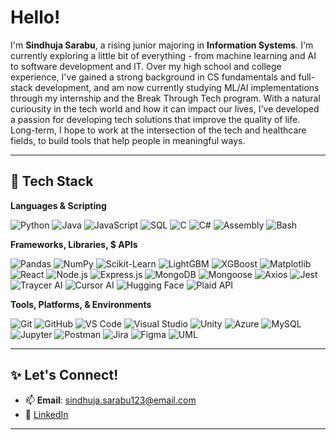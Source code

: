 # Hello!

I'm **Sindhuja Sarabu**, a rising junior majoring in **Information Systems**. I'm currently exploring a little bit of everything - from machine learning and AI to software development and IT. Over my high school and college experience, I've gained a strong background in CS fundamentals and full-stack development, and am now currently studying ML/AI implementations through my internship and the Break Through Tech program. With a natural curiousity in the tech world and how it can impact our lives, I've developed a passion for developing tech solutions that improve the quality of life. Long-term, I hope to work at the intersection of the tech and healthcare fields, to build tools that help people in meaningful ways. 

---

## 🧠 Tech Stack

**Languages & Scripting**  

![Python](https://img.shields.io/badge/Python-3776AB?style=plastic&logo=python&logoColor=white)
![Java](https://img.shields.io/badge/Java-007396?style=plastic&logo=openjdk&logoColor=white)
![JavaScript](https://img.shields.io/badge/JavaScript-323330?style=plastic&logo=javascript&logoColor=F7DF1E)
![SQL](https://img.shields.io/badge/SQL-003B57?style=plastic&logo=mysql&logoColor=white)
![C](https://img.shields.io/badge/C-00599C?style=plastic&logo=c&logoColor=white)
![C#](https://img.shields.io/badge/C%23-68217A?style=plastic&logo=csharp&logoColor=white)
![Assembly](https://img.shields.io/badge/Assembly-4E4E4E?style=plastic&logo=gnuemacs&logoColor=white)
![Bash](https://img.shields.io/badge/Bash-121011?style=plastic&logo=gnubash&logoColor=white)

**Frameworks, Libraries, $ APIs**  

![Pandas](https://img.shields.io/badge/Pandas-150458?style=plastic&logo=pandas&logoColor=white)
![NumPy](https://img.shields.io/badge/NumPy-1C2B39?style=plastic&logo=numpy&logoColor=white)
![Scikit-Learn](https://img.shields.io/badge/Scikit--Learn-4B2C20?style=plastic&logo=scikitlearn&logoColor=F7931E)
![LightGBM](https://img.shields.io/badge/LightGBM-2A5234?style=plastic&logo=leaflet&logoColor=white)
![XGBoost](https://img.shields.io/badge/XGBoost-7D1414?style=plastic&logo=apachespark&logoColor=white)
![Matplotlib](https://img.shields.io/badge/Matplotlib-2A3457?style=plastic&logo=plotly&logoColor=white)
![React](https://img.shields.io/badge/React-20232A?style=plastic&logo=react&logoColor=61DAFB)
![Node.js](https://img.shields.io/badge/Node.js-303030?style=plastic&logo=node.js&logoColor=83CD29)
![Express.js](https://img.shields.io/badge/Express.js-222222?style=plastic&logo=express&logoColor=white)
![MongoDB](https://img.shields.io/badge/MongoDB-0D1117?style=plastic&logo=mongodb&logoColor=47A248)
![Mongoose](https://img.shields.io/badge/Mongoose-4B2C20?style=plastic&logo=mongoose&logoColor=white)
![Axios](https://img.shields.io/badge/Axios-2D2D2D?style=plastic&logo=axios&logoColor=5A29E4)
![Jest](https://img.shields.io/badge/Jest-2B2B2B?style=plastic&logo=jest&logoColor=C21325)
![Traycer AI](https://img.shields.io/badge/Traycer%20AI-3B2D6D?style=plastic&logo=codeforces&logoColor=white)
![Cursor AI](https://img.shields.io/badge/Cursor%20AI-2E2E2E?style=plastic&logo=cursor&logoColor=white)
![Hugging Face](https://img.shields.io/badge/HuggingFace-2C2C2C?style=plastic&logo=huggingface&logoColor=FFD21F)
![Plaid API](https://img.shields.io/badge/Plaid-0F0F0F?style=plastic&logo=plaid&logoColor=white)


**Tools, Platforms, & Environments**  

![Git](https://img.shields.io/badge/Git-2B2B2B?style=plastic&logo=git&logoColor=F05032)
![GitHub](https://img.shields.io/badge/GitHub-181717?style=plastic&logo=github&logoColor=white)
![VS Code](https://img.shields.io/badge/VS%20Code-1E1E1E?style=plastic&logo=visualstudiocode&logoColor=007ACC)
![Visual Studio](https://img.shields.io/badge/Visual%20Studio-3C3C3C?style=plastic&logo=visualstudio&logoColor=5C2D91)
![Unity](https://img.shields.io/badge/Unity-000000?style=plastic&logo=unity&logoColor=white)
![Azure](https://img.shields.io/badge/Azure-1A365D?style=plastic&logo=microsoftazure&logoColor=0089D6)
![MySQL](https://img.shields.io/badge/MySQL-0B3A54?style=plastic&logo=mysql&logoColor=white)
![Jupyter](https://img.shields.io/badge/Jupyter-3C3C3C?style=plastic&logo=jupyter&logoColor=F37626)
![Postman](https://img.shields.io/badge/Postman-2A2A2A?style=plastic&logo=postman&logoColor=FF6C37)
![Jira](https://img.shields.io/badge/Jira-1E2E3B?style=plastic&logo=jira&logoColor=0052CC)
![Figma](https://img.shields.io/badge/Figma-1D1D1D?style=plastic&logo=figma&logoColor=F24E1E)
![UML](https://img.shields.io/badge/UML-2F2F2F?style=plastic&logo=diagramsdotnet&logoColor=white)

---

<!--

## 🚀 Featured Projects

🔹 **Yarn Color Recommender (2025)**  
A Python ML project that suggests color palettes for yarn based on image input.  
> **Tools**: KMeans, OpenCV, Matplotlib, Pillow  
[🔗 GitHub Repo](#) | [🎨 Try it](#)

🔹 **Phreddit - A Reddit Clone**  
Full-stack clone with custom post types, community moderation, and authentication.  
> **Stack**: ReactJS, Node.js, Express.js, MongoDB  
[🔗 GitHub Repo](#)

🔹 **SleepWell: AI App for Student Wellness**  
Mobile app promoting better sleep using reminders and mood tracking.  
> **Built with**: Unity, Figma  
[🔗 GitHub Repo](#)

📌 *Pinned*: My [Fall AI Studio project](#) from Break Through Tech AI @ Cornell Tech  

---

## 🏆 Awards & Certifications

- 🦅 **Eagle Scout** — Led accessibility-focused community service project  
- 📜 **PCEP Certified** — Python Institute certification for foundational Python programming  
- 🤖 **Break Through Tech AI Fellow** — Selected from 3000+ for an intensive ML/AI program at Cornell Tech

---

## 💡 Interests & Hobbies  

- 💬 Exploring ways AI can enhance accessibility and education  
- 🧵 Crocheting little animals and accessories  
- 📈 Creating visualizations to make complex data digestible  
- 🧩 Building small tools that simplify everyday tasks  

---

## 📊 GitHub Stats  

![GitHub Stats](https://github-readme-stats.vercel.app/api?username=sindhujasarabu&show_icons=true&theme=default&count_private=true&hide_title=true)  
![Top Langs](https://github-readme-stats.vercel.app/api/top-langs/?username=sindhujasarabu&layout=compact&hide_title=true)

---

-->

## ✨ Let's Connect!  

- 📫 **Email**: sindhuja.sarabu123@email.com  
- 💼 [LinkedIn](https://www.linkedin.com/in/sindhujasarabu)  

---

